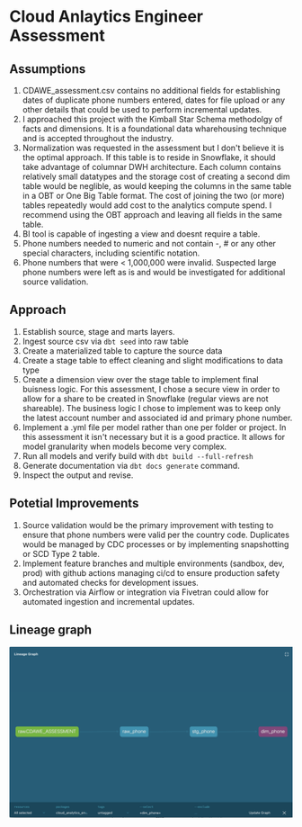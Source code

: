 # Cloud Anlaytics Engineer Assessment

## Assumptions

1. CDAWE_assessment.csv contains no additional fields for establishing dates of duplicate phone numbers entered, dates for file upload or any other details that could be used to perform incremental updates.
2. I approached this project with the Kimball Star Schema methodolgy of facts and dimensions.  It is a foundational data wharehousing technique and is accepted throughout the industry.
3. Normalization was requested in the assessment but I don't believe it is the optimal approach.  If this table is to reside in Snowflake, it should take advantage of columnar DWH architecture.  Each column contains relatively small datatypes and the storage cost of creating a second dim table would be neglible, as would keeping the columns in the same table in a OBT or One Big Table format.  The cost of joining the two (or more) tables repeatedly would add cost to the analytics compute spend.  I recommend using the OBT approach and leaving all fields in the same table.
4. BI tool is capable of ingesting a view and doesnt require a table.
5. Phone numbers needed to numeric and not contain -, # or any other special characters, including scientific notation.
6. Phone numbers that were < 1,000,000 were invalid. Suspected large phone numbers were left as is and would be investigated for additional source validation.

## Approach

1. Establish source, stage and marts layers. 
2. Ingest source csv via `dbt seed` into raw table
3. Create a materialized table to capture the source data
4. Create a stage table to effect cleaning and slight modifications to data type
5. Create a dimension view over the stage table to implement final buisness logic.  For this assessment, I chose a secure view in order to allow for a share to be created in Snowflake (regular views are not shareable).  The business logic I chose to implement was to keep only the latest account number and associated id and primary phone number.
6. Implement a .yml file per model rather than one per folder or project.  In this assessment it isn't necessary but it is a good practice.  It allows for model granularity when models become very complex.
7. Run all models and verify build with `dbt build --full-refresh`
7. Generate documentation via `dbt docs generate` command.
8. Inspect the output and revise.

## Potetial Improvements
1. Source validation would be the primary improvement with testing to ensure that phone numbers were valid per the country code. Duplicates would be managed by CDC processes or by implementing snapshotting or SCD Type 2 table.
2. Implement feature branches and multiple environments (sandbox, dev, prod) with github actions managing ci/cd to ensure production safety and automated checks for development issues.
3. Orchestration via Airflow or integration via Fivetran could allow for automated ingestion and incremental updates.  

## Lineage graph
![title](Images/lineage.png)
